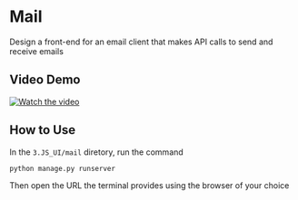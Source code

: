 # Mail

Design a front-end for an email client that makes API calls to send and receive emails

## Video Demo

[![Watch the video](https://img.youtube.com/vi/G4KMczsLtAU/hqdefault.jpg)](https://youtu.be/G4KMczsLtAU)

## How to Use

In the `3.JS_UI/mail` diretory, run the command

`python manage.py runserver`

Then open the URL the terminal provides using the browser of your choice
